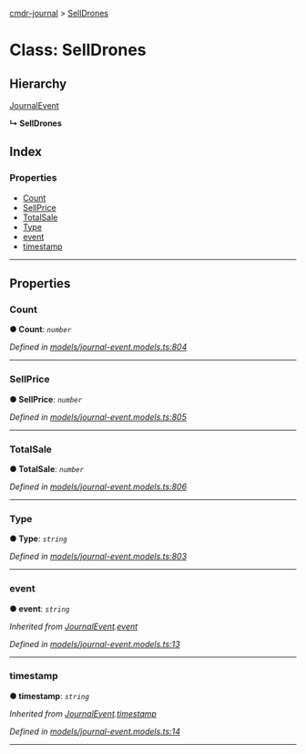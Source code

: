 [cmdr-journal](../README.md) > [SellDrones](../classes/selldrones.md)



# Class: SellDrones

## Hierarchy


 [JournalEvent](journalevent.md)

**↳ SellDrones**







## Index

### Properties

* [Count](selldrones.md#count)
* [SellPrice](selldrones.md#sellprice)
* [TotalSale](selldrones.md#totalsale)
* [Type](selldrones.md#type)
* [event](selldrones.md#event)
* [timestamp](selldrones.md#timestamp)



---
## Properties
<a id="count"></a>

###  Count

**●  Count**:  *`number`* 

*Defined in [models/journal-event.models.ts:804](https://github.com/chrisbruford/cmdr-journal/blob/1e4d048/src/models/journal-event.models.ts#L804)*





___

<a id="sellprice"></a>

###  SellPrice

**●  SellPrice**:  *`number`* 

*Defined in [models/journal-event.models.ts:805](https://github.com/chrisbruford/cmdr-journal/blob/1e4d048/src/models/journal-event.models.ts#L805)*





___

<a id="totalsale"></a>

###  TotalSale

**●  TotalSale**:  *`number`* 

*Defined in [models/journal-event.models.ts:806](https://github.com/chrisbruford/cmdr-journal/blob/1e4d048/src/models/journal-event.models.ts#L806)*





___

<a id="type"></a>

###  Type

**●  Type**:  *`string`* 

*Defined in [models/journal-event.models.ts:803](https://github.com/chrisbruford/cmdr-journal/blob/1e4d048/src/models/journal-event.models.ts#L803)*





___

<a id="event"></a>

###  event

**●  event**:  *`string`* 

*Inherited from [JournalEvent](journalevent.md).[event](journalevent.md#event)*

*Defined in [models/journal-event.models.ts:13](https://github.com/chrisbruford/cmdr-journal/blob/1e4d048/src/models/journal-event.models.ts#L13)*





___

<a id="timestamp"></a>

###  timestamp

**●  timestamp**:  *`string`* 

*Inherited from [JournalEvent](journalevent.md).[timestamp](journalevent.md#timestamp)*

*Defined in [models/journal-event.models.ts:14](https://github.com/chrisbruford/cmdr-journal/blob/1e4d048/src/models/journal-event.models.ts#L14)*





___


